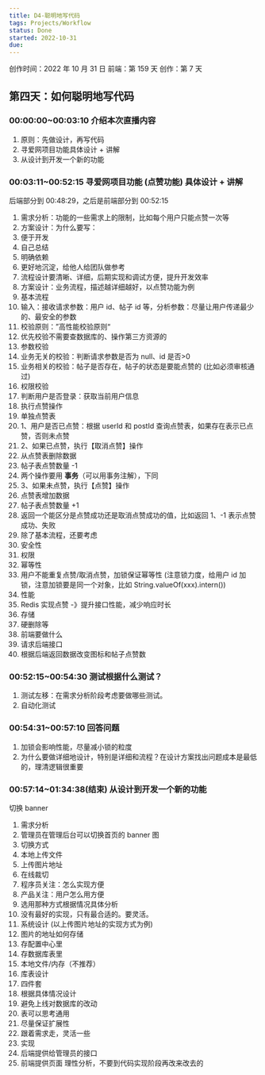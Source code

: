 ```yaml
---
title: D4-聪明地写代码
tags: Projects/Workflow
status: Done
started: 2022-10-31
due:
---
```

创作时间：2022 年 10 月 31 日
前端：第 159 天 
创作：第 7 天
## **第四天：如何聪明地写代码**
### 00:00:00~00:03:10 介绍本次直播内容
1. 原则：先做设计，再写代码
2. 寻爱网项目功能具体设计 + 讲解
3. 从设计到开发一个新的功能
### 00:03:11~00:52:15 寻爱网项目功能 (点赞功能) 具体设计 + 讲解
后端部分到 00:48:29，之后是前端部分到 00:52:15
1. 需求分析：功能的一些需求上的限制，比如每个用户只能点赞一次等
2. 方案设计：为什么要写：
3. 便于开发
4. 自己总结
5. 明确依赖
6. 更好地沉淀，给他人给团队做参考
7. 流程设计要清晰、详细，后期实现和调试方便，提升开发效率
8. 方案设计：业务流程，描述越详细越好，以点赞功能为例
9. 基本流程
10. 输入：接收请求参数：用户 id、帖子 id 等，分析参数：尽量让用户传递最少的、最安全的参数
11. 校验原则：”高性能校验原则“
12. 优先校验不需要查数据库的、操作第三方资源的
13. 参数校验
14. 业务无关的校验：判断请求参数是否为 null、id 是否>0
15. 业务相关的校验：帖子是否存在，帖子的状态是要能点赞的 (比如必须审核通过)
16. 权限校验
17. 判断用户是否登录：获取当前用户信息
18. 执行点赞操作
19. 单独点赞表
20. 1、用户是否已点赞：根据 userId 和 postId 查询点赞表，如果存在表示已点赞，否则未点赞
21. 2、如果已点赞，执行【取消点赞】操作
22. 从点赞表删除数据
23. 帖子表点赞数量 -1
24. 两个操作要用 **事务**（可以用事务注解），下同
25. 3、如果未点赞，执行【点赞】操作
26. 点赞表增加数据
27. 帖子表点赞数量 +1
28. 返回一个能区分是点赞成功还是取消点赞成功的值，比如返回 1、-1 表示点赞成功、失败
29. 除了基本流程，还要考虑
30. 安全性
31. 权限
32. 幂等性
33. 用户不能重复点赞/取消点赞，加锁保证幂等性 (注意锁力度，给用户 id 加锁，注意加锁要是同一个对象，比如 String.valueOf(xxx).intern())
34. 性能
35. Redis 实现点赞 -》提升接口性能，减少响应时长
36. 存储
37. 硬删除等
38. 前端要做什么
39. 请求后端接口
40. 根据后端返回数据改变图标和帖子点赞数
### 00:52:15~00:54:30 测试根据什么测试？
1. 测试左移：在需求分析阶段考虑要做哪些测试。
2. 自动化测试
### 00:54:31~00:57:10 回答问题
1. 加锁会影响性能，尽量减小锁的粒度
2. 为什么要做详细地设计，特别是详细和流程？在设计方案找出问题成本是最低的，理清逻辑很重要
### 00:57:14~01:34:38(结束) 从设计到开发一个新的功能
切换 banner
1. 需求分析
2. 管理员在管理后台可以切换首页的 banner 图
3. 切换方式
4. 本地上传文件
5. 上传图片地址
6. 在线裁切
7. 程序员关注：怎么实现方便
8. 产品关注：用户怎么用方便
9. 选用那种方式根据情况具体分析
10. 没有最好的实现，只有最合适的。要灵活。
11. 系统设计 (以上传图片地址的实现方式为例)
12. 图片的地址如何存储
13. 存配置中心里
14. 存数据库表里
15. 本地文件/内存（不推荐）
16. 库表设计
17. 四件套
18. 根据具体情况设计
19. 避免上线对数据库的改动
20. 表可以思考通用
21. 尽量保证扩展性
22. 跟着需求走，灵活一些
23. 实现
24. 后端提供给管理员的接口
25. 前端提供页面
理性分析，不要到代码实现阶段再改来改去的
